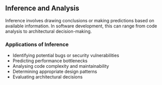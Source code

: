 ## Inference and Analysis

Inference involves drawing conclusions or making predictions based on available information. In software development, this can range from code analysis to architectural decision-making.

### Applications of Inference

- Identifying potential bugs or security vulnerabilities
- Predicting performance bottlenecks
- Analysing code complexity and maintainability
- Determining appropriate design patterns
- Evaluating architectural decisions
